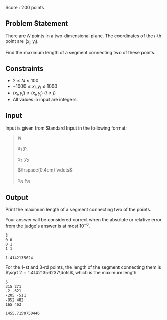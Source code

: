 Score : $200$ points

## Problem Statement

There are $N$ points in a two-dimensional plane. The coordinates of the $i$-th point are $(x_i,y_i)$.

Find the maximum length of a segment connecting two of these points.

## Constraints

- $2 \leq N \leq 100$
- $-1000 \leq x_i,y_i \leq 1000$
- $(x_i,y_i) \neq (x_j,y_j)\ (i \neq j)$
- All values in input are integers.

## Input

Input is given from Standard Input in the following format:

> $N$
> 
> $x_1$ $y_1$
> 
> $x_2$ $y_2$
> 
> $\hspace{0.4cm} \vdots$
> 
> $x_N$ $y_N$

## Output

Print the maximum length of a segment connecting two of the points.

Your answer will be considered correct when the absolute or relative error from the judge's answer is at most $10^{-6}$.

```input1
3
0 0
0 1
1 1
```

```output1
1.4142135624
```

For the $1$-st and $3$-rd points, the length of the segment connecting them is $\sqrt 2 = 1.41421356237\dots$, which is the maximum length.

```input2
5
315 271
-2 -621
-205 -511
-952 482
165 463
```

```output2
1455.7159750446
```